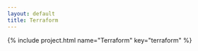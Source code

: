 ```yaml
---
layout: default
title: Terraform
---
```


{% include project.html name="Terraform" key="terraform" %}
